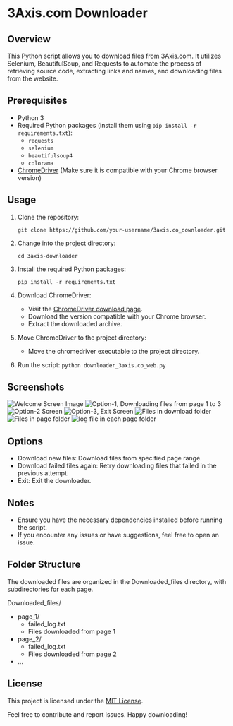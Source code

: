 # 3Axis.com Downloader

## Overview

This Python script allows you to download files from 3Axis.com. It utilizes Selenium, BeautifulSoup, and Requests to automate the process of retrieving source code, extracting links and names, and downloading files from the website.

## Prerequisites

- Python 3
- Required Python packages (install them using `pip install -r requirements.txt`):
  - `requests`
  - `selenium`
  - `beautifulsoup4`
  - `colorama`
- [ChromeDriver](https://sites.google.com/chromium.org/driver/) (Make sure it is compatible with your Chrome browser version)

## Usage

1. Clone the repository:
   ```
   git clone https://github.com/your-username/3axis.co_downloader.git

2. Change into the project directory:
   ```
   cd 3axis-downloader
3. Install the required Python packages:
   ```
   pip install -r requirements.txt

4. Download ChromeDriver:
   - Visit the <a href="https://sites.google.com/chromium.org/driver/downloads">ChromeDriver download page</a>.
   - Download the version compatible with your Chrome browser.
   - Extract the downloaded archive.

5. Move ChromeDriver to the project directory:
   - Move the chromedriver executable to the project directory.

6. Run the script:
   ```python downloader_3axis.co_web.py```

## Screenshots

![Welcome Screen Image](Screenshots/1.png)
![Option-1, Downloading files from page 1 to 3](Screenshots/3.png)
![Option-2 Screen](Screenshots/2.png)
![Option-3, Exit Screen](Screenshots/4.png)
![Files in download folder](Screenshots/5.png)
![Files in page folder](Screenshots/6.png)
![log file in each page folder](Screenshots/7.png)



## Options
- Download new files: Download files from specified page range.
- Download failed files again: Retry downloading files that failed in the previous attempt.
- Exit: Exit the downloader.

## Notes
- Ensure you have the necessary dependencies installed before running the script.
- If you encounter any issues or have suggestions, feel free to open an issue.


## Folder Structure
The downloaded files are organized in the Downloaded_files directory, with subdirectories for each page.

Downloaded_files/
 - page_1/
    - failed_log.txt
    - Files downloaded from page 1
 - page_2/
    - failed_log.txt
    - Files downloaded from page 2
 - ...


## License
This project is licensed under the [MIT License](https://github.com/MrManiesh/3axis.co_downloader/blob/main/LICENSE).

Feel free to contribute and report issues. Happy downloading!
